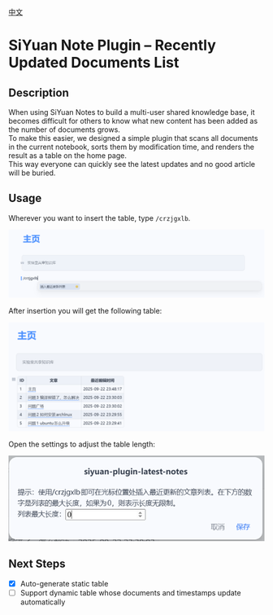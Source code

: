 [中文](https://github.com/siyuan-note/plugin-sample/blob/main/README.md)

# SiYuan Note Plugin – Recently Updated Documents List

## Description

When using SiYuan Notes to build a multi-user shared knowledge base, it becomes difficult for others to know what new content has been added as the number of documents grows.  
To make this easier, we designed a simple plugin that scans all documents in the current notebook, sorts them by modification time, and renders the result as a table on the home page.  
This way everyone can quickly see the latest updates and no good article will be buried.

## Usage

Wherever you want to insert the table, type `/crzjgxlb`.

![](./image/1.png)

After insertion you will get the following table:

![](./image/2.png)

Open the settings to adjust the table length:

![](./image/3.png)

## Next Steps

- [x] Auto-generate static table  
- [ ] Support dynamic table whose documents and timestamps update automatically
